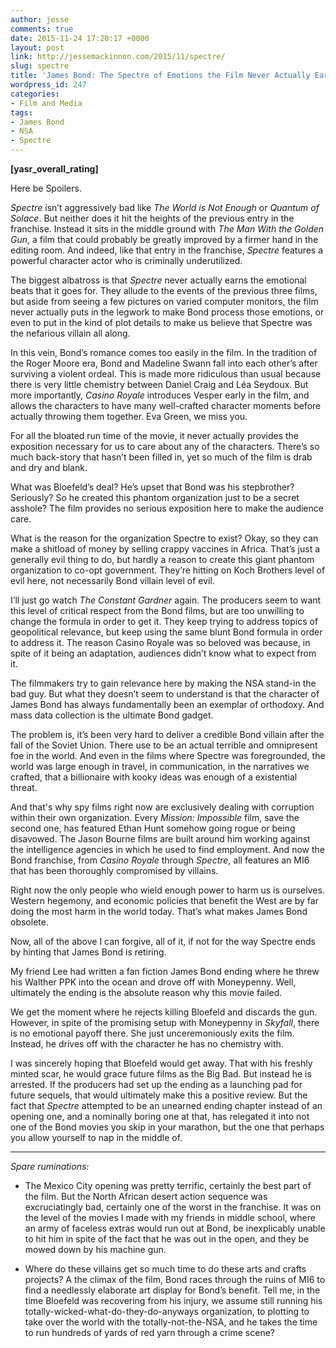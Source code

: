 ```yaml
---
author: jesse
comments: true
date: 2015-11-24 17:20:17 +0000
layout: post
link: http://jessemackinnon.com/2015/11/spectre/
slug: spectre
title: 'James Bond: The Spectre of Emotions the Film Never Actually Earns.'
wordpress_id: 247
categories:
- Film and Media
tags:
- James Bond
- NSA
- Spectre
---
```


**[yasr_overall_rating]**

Here be Spoilers.

_Spectre_ isn’t aggressively bad like _The World is Not Enough_ or _Quantum of Solace_. But neither does it hit the heights of the previous entry in the franchise. Instead it sits in the middle ground with _The Man With the Golden Gun_, a film that could probably be greatly improved by a firmer hand in the editing room. And indeed, like that entry in the franchise, _Spectre_ features a powerful character actor who is criminally underutilized.

The biggest albatross is that _Spectre_ never actually earns the emotional beats that it goes for. They allude to the events of the previous three films, but aside from seeing a few pictures on varied computer monitors, the film never actually puts in the legwork to make Bond process those emotions, or even to put in the kind of plot details to make us believe that Spectre was the nefarious villain all along.

In this vein, Bond’s romance comes too easily in the film. In the tradition of the Roger Moore era, Bond and Madeline Swann fall into each other’s after surviving a violent ordeal. This is made more ridiculous than usual because there is very little chemistry between Daniel Craig and Léa Seydoux. But more importantly, _Casino Royale_ introduces Vesper early in the film, and allows the characters to have many well-crafted character moments before actually throwing them together. Eva Green, we miss you.

For all the bloated run time of the movie, it never actually provides the exposition necessary for us to care about any of the characters. There’s so much back-story that hasn’t been filled in, yet so much of the film is drab and dry and blank.

What was Bloefeld’s deal? He’s upset that Bond was his stepbrother? Seriously? So he created this phantom organization just to be a secret asshole? The film provides no serious exposition here to make the audience care.

What is the reason for the organization Spectre to exist? Okay, so they can make a shitload of money by selling crappy vaccines in Africa. That’s just a generally evil thing to do, but hardly a reason to create this giant phantom organization to co-opt government. They’re hitting on Koch Brothers level of evil here, not necessarily Bond villain level of evil.

I’ll just go watch _The Constant Gardner_ again. The producers seem to want this level of critical respect from the Bond films, but are too unwilling to change the formula in order to get it. They keep trying to address topics of geopolitical relevance, but keep using the same blunt Bond formula in order to address it. The reason Casino Royale was so beloved was because, in spite of it being an adaptation, audiences didn’t know what to expect from it.

The filmmakers try to gain relevance here by making the NSA stand-in the bad guy. But what they doesn’t seem to understand is that the character of James Bond has always fundamentally been an exemplar of orthodoxy. And mass data collection is the ultimate Bond gadget.

The problem is, it’s been very hard to deliver a credible Bond villain after the fall of the Soviet Union. There use to be an actual terrible and omnipresent foe in the world. And even in the films where Spectre was foregrounded, the world was large enough in travel, in communication, in the narratives we crafted, that a billionaire with kooky ideas was enough of a existential threat.

And that's why spy films right now are exclusively dealing with corruption within their own organization. Every _Mission: Impossible_ film, save the second one, has featured Ethan Hunt somehow going rogue or being disavowed. The Jason Bourne films are built around him working against the intelligence agencies in which he used to find employment. And now the Bond franchise, from _Casino Royale_ through _Spectre_, all features an MI6 that has been thoroughly compromised by villains.

Right now the only people who wield enough power to harm us is ourselves. Western hegemony, and economic policies that benefit the West are by far doing the most harm in the world today. That’s what makes James Bond obsolete.

Now, all of the above I can forgive, all of it, if not for the way Spectre ends by hinting that James Bond is retiring.

My friend Lee had written a fan fiction James Bond ending where he threw his Walther PPK into the ocean and drove off with Moneypenny. Well, ultimately the ending is the absolute reason why this movie failed.

We get the moment where he rejects killing Bloefeld and discards the gun. However, in spite of the promising setup with Moneypenny in _Skyfall_, there is no emotional payoff there. She just unceremoniously exits the film. Instead, he drives off with the character he has no chemistry with.

I was sincerely hoping that Bloefeld would get away. That with his freshly minted scar, he would grace future films as the Big Bad. But instead he is arrested. If the producers had set up the ending as a launching pad for future sequels, that would ultimately make this a positive review. But the fact that _Spectre_ attempted to be an unearned ending chapter instead of an opening one, and a nominally boring one at that, has relegated it into not one of the Bond movies you skip in your marathon, but the one that perhaps you allow yourself to nap in the middle of.



* * *



_Spare ruminations:_



	
  * The Mexico City opening was pretty terrific, certainly the best part of the film. But the North African desert action sequence was excruciatingly bad, certainly one of the worst in the franchise. It was on the level of the movies I made with my friends in middle school, where an army of faceless extras would run out at Bond, be inexplicably unable to hit him in spite of the fact that he was out in the open, and they be mowed down by his machine gun.

	
  * Where do these villains get so much time to do these arts and crafts projects? A the climax of the film, Bond races through the ruins of MI6 to find a needlessly elaborate art display for Bond’s benefit. Tell me, in the time Bloefeld was recovering from his injury, we assume still running his totally-wicked-what-do-they-do-anyways organization, to plotting to take over the world with the totally-not-the-NSA, and he takes the time to run hundreds of yards of red yarn through a crime scene?


